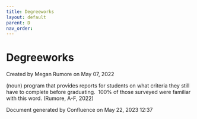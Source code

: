 ```yaml
---
title: Degreeworks
layout: default
parent: D
nav_order:
---
```


# Degreeworks

Created by  Megan Rumore on May 07, 2022

(noun) program that provides reports for students on what criteria they still have to complete before graduating.  100% of those surveyed were familiar with this word. (Rumore, A-F, 2022)

Document generated by Confluence on May 22, 2023 12:37


